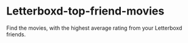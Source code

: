 # Letterboxd-top-friend-movies
Find the movies, with the highest average rating from your Letterboxd friends.
